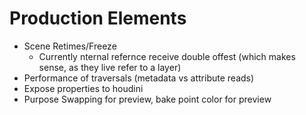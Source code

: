 # Production Elements
- Scene Retimes/Freeze
    - Currently nternal refernce receive double offest (which makes sense, as they live refer to a layer)
- Performance of traversals (metadata vs attribute reads)
- Expose properties to houdini
- Purpose Swapping for preview, bake point color for preview